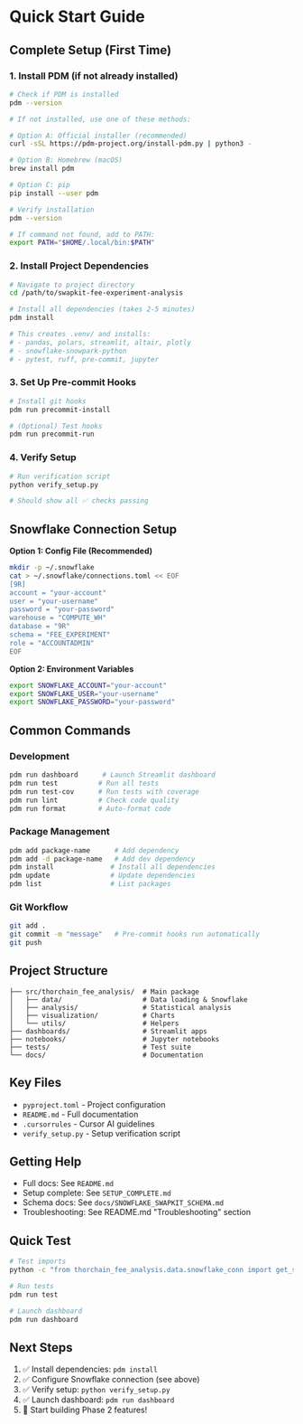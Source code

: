 # Quick Start Guide

## Complete Setup (First Time)

### 1. Install PDM (if not already installed)

```bash
# Check if PDM is installed
pdm --version

# If not installed, use one of these methods:

# Option A: Official installer (recommended)
curl -sSL https://pdm-project.org/install-pdm.py | python3 -

# Option B: Homebrew (macOS)
brew install pdm

# Option C: pip
pip install --user pdm

# Verify installation
pdm --version

# If command not found, add to PATH:
export PATH="$HOME/.local/bin:$PATH"
```

### 2. Install Project Dependencies

```bash
# Navigate to project directory
cd /path/to/swapkit-fee-experiment-analysis

# Install all dependencies (takes 2-5 minutes)
pdm install

# This creates .venv/ and installs:
# - pandas, polars, streamlit, altair, plotly
# - snowflake-snowpark-python
# - pytest, ruff, pre-commit, jupyter
```

### 3. Set Up Pre-commit Hooks

```bash
# Install git hooks
pdm run precommit-install

# (Optional) Test hooks
pdm run precommit-run
```

### 4. Verify Setup

```bash
# Run verification script
python verify_setup.py

# Should show all ✅ checks passing
```

## Snowflake Connection Setup

**Option 1: Config File (Recommended)**
```bash
mkdir -p ~/.snowflake
cat > ~/.snowflake/connections.toml << EOF
[9R]
account = "your-account"
user = "your-username"
password = "your-password"
warehouse = "COMPUTE_WH"
database = "9R"
schema = "FEE_EXPERIMENT"
role = "ACCOUNTADMIN"
EOF
```

**Option 2: Environment Variables**
```bash
export SNOWFLAKE_ACCOUNT="your-account"
export SNOWFLAKE_USER="your-username"
export SNOWFLAKE_PASSWORD="your-password"
```

## Common Commands

### Development
```bash
pdm run dashboard      # Launch Streamlit dashboard
pdm run test          # Run all tests
pdm run test-cov      # Run tests with coverage
pdm run lint          # Check code quality
pdm run format        # Auto-format code
```

### Package Management
```bash
pdm add package-name      # Add dependency
pdm add -d package-name   # Add dev dependency
pdm install              # Install all dependencies
pdm update               # Update dependencies
pdm list                 # List packages
```

### Git Workflow
```bash
git add .
git commit -m "message"   # Pre-commit hooks run automatically
git push
```

## Project Structure

```
├── src/thorchain_fee_analysis/  # Main package
│   ├── data/                    # Data loading & Snowflake
│   ├── analysis/                # Statistical analysis
│   ├── visualization/           # Charts
│   └── utils/                   # Helpers
├── dashboards/                  # Streamlit apps
├── notebooks/                   # Jupyter notebooks
├── tests/                       # Test suite
└── docs/                        # Documentation
```

## Key Files

- `pyproject.toml` - Project configuration
- `README.md` - Full documentation
- `.cursorrules` - Cursor AI guidelines
- `verify_setup.py` - Setup verification script

## Getting Help

- Full docs: See `README.md`
- Setup complete: See `SETUP_COMPLETE.md`
- Schema docs: See `docs/SNOWFLAKE_SWAPKIT_SCHEMA.md`
- Troubleshooting: See README.md "Troubleshooting" section

## Quick Test

```bash
# Test imports
python -c "from thorchain_fee_analysis.data.snowflake_conn import get_snowpark_session; print('✅ Module loaded')"

# Run tests
pdm run test

# Launch dashboard
pdm run dashboard
```

## Next Steps

1. ✅ Install dependencies: `pdm install`
2. ✅ Configure Snowflake connection (see above)
3. ✅ Verify setup: `python verify_setup.py`
4. ✅ Launch dashboard: `pdm run dashboard`
5. 🚀 Start building Phase 2 features!
